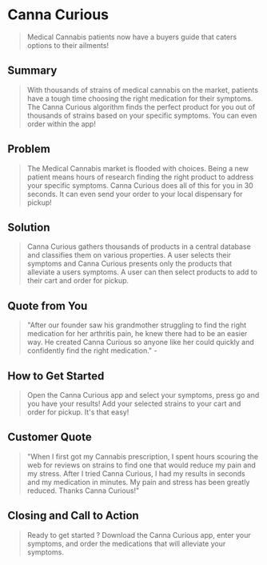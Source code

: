 # Canna Curious #

<!--
> This material was originally posted [here](http://www.quora.com/What-is-Amazons-approach-to-product-development-and-product-management). It is reproduced here for posterities sake.

There is an approach called "working backwards" that is widely used at Amazon. They work backwards from the customer, rather than starting with an idea for a product and trying to bolt customers onto it. While working backwards can be applied to any specific product decision, using this approach is especially important when developing new products or features.

For new initiatives a product manager typically starts by writing an internal press release announcing the finished product. The target audience for the press release is the new/updated product's customers, which can be retail customers or internal users of a tool or technology. Internal press releases are centered around the customer problem, how current solutions (internal or external) fail, and how the new product will blow away existing solutions.

If the benefits listed don't sound very interesting or exciting to customers, then perhaps they're not (and shouldn't be built). Instead, the product manager should keep iterating on the press release until they've come up with benefits that actually sound like benefits. Iterating on a press release is a lot less expensive than iterating on the product itself (and quicker!).

If the press release is more than a page and a half, it is probably too long. Keep it simple. 3-4 sentences for most paragraphs. Cut out the fat. Don't make it into a spec. You can accompany the press release with a FAQ that answers all of the other business or execution questions so the press release can stay focused on what the customer gets. My rule of thumb is that if the press release is hard to write, then the product is probably going to suck. Keep working at it until the outline for each paragraph flows.

Oh, and I also like to write press-releases in what I call "Oprah-speak" for mainstream consumer products. Imagine you're sitting on Oprah's couch and have just explained the product to her, and then you listen as she explains it to her audience. That's "Oprah-speak", not "Geek-speak".

Once the project moves into development, the press release can be used as a touchstone; a guiding light. The product team can ask themselves, "Are we building what is in the press release?" If they find they're spending time building things that aren't in the press release (overbuilding), they need to ask themselves why. This keeps product development focused on achieving the customer benefits and not building extraneous stuff that takes longer to build, takes resources to maintain, and doesn't provide real customer benefit (at least not enough to warrant inclusion in the press release).
 -->

  > Medical Cannabis patients now have a buyers guide that caters options to their ailments!
  <!-- > Describe who the market for the product is and what benefit they get. One sentence only underneath the title. -->

## Summary ##
  > With thousands of strains of medical cannabis on the market, patients have a tough time choosing the right medication for their symptoms.
  > The Canna Curious algorithm finds the perfect product for you out of thousands of strains based on your specific symptoms. You can even order within the app!
  <!-- > Give a summary of the product and the benefit. Assume the reader will not read anything else so make this paragraph good. -->

## Problem ##
  > The Medical Cannabis market is flooded with choices. Being a new patient means hours of research finding the right product to address your specific symptoms.
  > Canna Curious does all of this for you in 30 seconds. It can even send your order to your local dispensary for pickup!
  <!-- > Describe the problem your product solves. -->

## Solution ##
  > Canna Curious gathers thousands of products in a central database and classifies them on various properties.
  > A user selects their symptoms and Canna Curious presents only the products that alleviate a users symptoms.
  > A user can then select products to add to their cart and order for pickup.
  <!-- > Describe how your product elegantly solves the problem. -->

## Quote from You ##
  > "After our founder saw his grandmother struggling to find the right medication for her arthritis pain, he knew there had to be an easier way. He created Canna Curious so anyone like her could quickly and confidently find the right medication." -
  <!-- > A quote from a spokesperson in your company. -->

## How to Get Started ##
  > Open the Canna Curious app and select your symptoms, press go and you have your results! Add your selected strains to your cart and order for pickup. It's that easy!
  <!-- > Describe how easy it is to get started. -->

## Customer Quote ##
  > "When I first got my Cannabis prescription, I spent hours scouring the web for reviews on strains to find one that would reduce my pain and my stress. After I tried Canna Curious, I had my results in seconds and my medication in minutes. My pain and stress has been greatly reduced. Thanks Canna Curious!"
  <!-- > Provide a quote from a hypothetical customer that describes how they experienced the benefit. -->

## Closing and Call to Action ##
  > Ready to get started ? Download the Canna Curious app, enter your symptoms, and order the medications that will alleviate your symptoms.
  <!-- > Wrap it up and give pointers where the reader should go next. -->